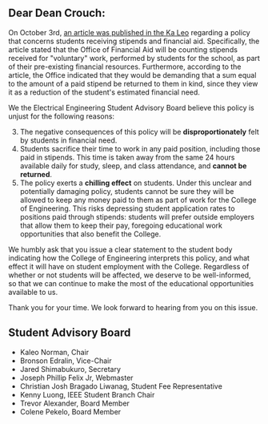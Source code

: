 ## Dear Dean Crouch:


On October 3rd, [an article was published in the Ka Leo](http://www.kaleo.org/news/students-lose-stipends-to-financial-aid/article_d2127484-49bb-11e4-806c-001a4bcf6878.html?mode=print) regarding a policy that concerns students receiving stipends and financial aid.
Specifically, the article stated that the Office of Financial Aid will be counting stipends received for "voluntary" work, performed by students for the school, as part of their pre-existing financial resources. Furthermore, according to the article, the Office indicated that they would be demanding that a sum equal to the amount of a paid stipend be returned to them in kind, since they view it as a reduction of the student's estimated financial need.

We the Electrical Engineering Student Advisory Board believe this policy is unjust for the following reasons:

3. The negative consequences of this policy will be **disproportionately** felt by students in financial need.
1. Students sacrifice their time to work in any paid position, including those paid in stipends. This time is taken away from the same 24 hours available daily for study, sleep, and class attendance, and **cannot be returned**.
2. The policy exerts a **chilling effect** on students. Under this unclear and potentially damaging policy, students cannot be sure they will be allowed to keep any money paid to them as part of work for the College of Engineering. This risks depressing student application rates to positions paid through stipends: students will prefer outside employers that allow them to keep their pay, foregoing educational work opportunities that also benefit the College. 

We humbly ask that you issue a clear statement to the student body indicating how the College of Engineering interprets this policy, and what effect it will have on student employment with the College. Regardless of whether or not students will be affected, we deserve to be well-informed, so that we can continue to make the most of the educational opportunities available to us.

Thank you for your time. We look forward to hearing from you on this issue.


## Student Advisory Board

- Kaleo Norman, Chair
- Bronson Edralin, Vice-Chair
- Jared Shimabukuro, Secretary
- Joseph Phillip Felix Jr, Webmaster
- Christian Josh Bragado Liwanag, Student Fee Representative
- Kenny Luong, IEEE Student Branch Chair 
- Trevor Alexander, Board Member
- Colene Pekelo, Board Member
